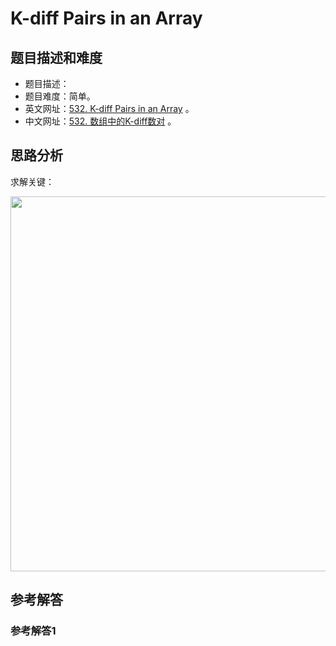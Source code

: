 # K-diff Pairs in an Array

## 题目描述和难度
+ 题目描述：
+ 题目难度：简单。
+ 英文网址：[532. K-diff Pairs in an Array](https://leetcode.com/problems/k-diff-pairs-in-an-array/description/)  。
+ 中文网址：[532. 数组中的K-diff数对](https://leetcode-cn.com/problems/k-diff-pairs-in-an-array/description/)  。
## 思路分析
求解关键：

<img src="https://liweiwei1419.github.io/images/leetcode-solution/" width="600">

## 参考解答
### 参考解答1

```java

```